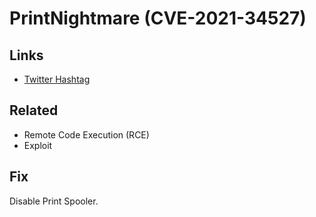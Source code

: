 # PrintNightmare (CVE-2021-34527)

## Links

- [Twitter Hashtag](https://twitter.com/hashtag/PrinterNightmare?src=hashtag_click)

## Related

- Remote Code Execution (RCE)
- Exploit

## Fix

Disable Print Spooler.
